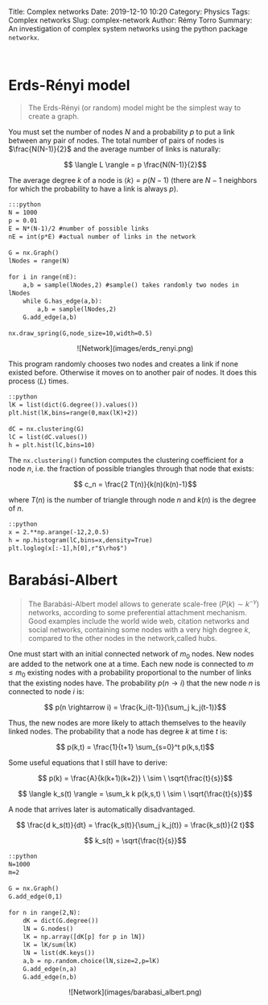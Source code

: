 Title: Complex networks
Date: 2019-12-10 10:20
Category: Physics
Tags: Complex networks
Slug: complex-network
Author: Rémy Torro
Summary: An investigation of complex system networks using the python package <code>networkx</code>.

<br>

# Erds-Rényi model

> The Erds-Rényi (or random) model might be the simplest way to create a graph. 

You must set the number of nodes $N$ and a probability $p$ to put a link between any pair of nodes. The total number of pairs of nodes is $\frac{N(N-1)}{2}$ and the average number of links is naturally:

$$ \langle L \rangle = p \frac{N(N-1)}{2}$$

The average degree $k$ of a node is $\langle k \rangle = p(N-1)$ (there are $N-1$ neighbors for which the probability to have a link is always $p$).   


	:::python
	N = 1000
	p = 0.01
	E = N*(N-1)/2 #number of possible links
	nE = int(p*E) #actual number of links in the network

	G = nx.Graph()
	lNodes = range(N)

	for i in range(nE):
		a,b = sample(lNodes,2) #sample() takes randomly two nodes in lNodes
		while G.has_edge(a,b):
			a,b = sample(lNodes,2)
		G.add_edge(a,b)

	nx.draw_spring(G,node_size=10,width=0.5)


<center>![Network](images/erds_renyi.png)</center>

This program randomly chooses two nodes and creates a link if none existed before. Otherwise it moves on to another pair of nodes. It does this process $\langle L \rangle$ times.

	::python
	lK = list(dict(G.degree()).values())
	plt.hist(lK,bins=range(0,max(lK)+2))

	dC = nx.clustering(G)
	lC = list(dC.values())
	h = plt.hist(lC,bins=10)

The `nx.clustering()` function computes the clustering coefficient for a node $n$, i.e. the fraction of possible triangles through that node that exists:

$$ c_n = \frac{2 T(n)}{k(n)(k(n)-1}$$

where $T(n)$ is the number of triangle through node $n$ and $k(n)$ is the degree of $n$. 


	::python
	x = 2.**np.arange(-12,2,0.5)
	h = np.histogram(lC,bins=x,density=True)
	plt.loglog(x[:-1],h[0],r"$\rho$")

# Barabási-Albert

> The Barabási-Albert model allows to generate scale-free ($P(k) \sim k^{-\gamma}$) networks, according to some preferential attachment mechanism. Good examples include the world wide web, citation networks and social networks, containing some nodes with a very high degree $k$, compared to the other nodes in the network,called hubs.

One must start with an initial connected network of $m_0$ nodes. New nodes are added to the network one at a time. Each new node is connected to $m \leq m_0$ existing nodes with a probability proportional to the number of links that the existing nodes have. The probability $p(n \rightarrow i)$ that the new node $n$ is connected to node $i$ is:

$$ p(n \rightarrow i) = \frac{k_i(t-1)}{\sum_j k_j(t-1)}$$

Thus, the new nodes are more likely to attach themselves to the heavily linked nodes. The probability that a node has degree $k$ at time $t$ is:

$$ p(k,t) = \frac{1}{t+1} \sum_{s=0}^t p(k,s,t)$$

Some useful equations that I still have to derive:

$$ p(k) = \frac{A}{k(k+1)(k+2)} \ \sim \ \sqrt{\frac{t}{s}}$$

$$ \langle k_s(t) \rangle = \sum_k k p(k,s,t) \ \sim \ \sqrt{\frac{t}{s}}$$

A node that arrives later is automatically disadvantaged. 

$$ \frac{d k_s(t)}{dt} = \frac{k_s(t)}{\sum_j k_j(t)} = \frac{k_s(t)}{2 t}$$

$$ k_s(t) = \sqrt{\frac{t}{s}}$$

	::python
	N=1000
	m=2

	G = nx.Graph()
	G.add_edge(0,1)

	for n in range(2,N):
		dK = dict(G.degree())
		lN = G.nodes()
		lK = np.array([dK[p] for p in lN])
		lK = lK/sum(lK)
		lN = list(dK.keys())
		a,b = np.random.choice(lN,size=2,p=lK)
		G.add_edge(n,a)
		G.add_edge(n,b)

<center>![Network](images/barabasi_albert.png)</center>

